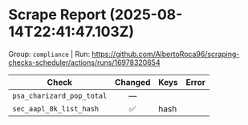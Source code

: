 # Scrape Report (2025-08-14T22:41:47.103Z)

Group: `compliance`  |  Run: https://github.com/AlbertoRoca96/scraping-checks-scheduler/actions/runs/16978320654

| Check | Changed | Keys | Error |
|---|:---:|:--|:--|
| `psa_charizard_pop_total` | — |  |  |
| `sec_aapl_8k_list_hash` | ✅ | hash |  |
